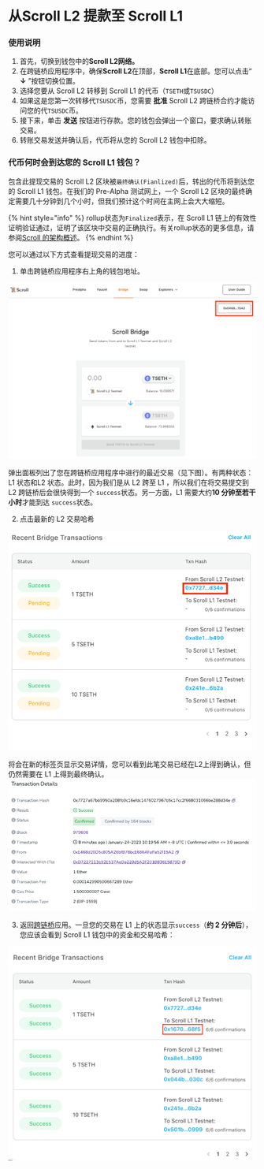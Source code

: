 # 从Scroll L2 提款至 Scroll L1

### 使用说明

1. 首先，切换到钱包中的**Scroll L2网络。**
2. 在跨链桥应用程序中，确保**Scroll L2**在顶部，**Scroll L1**在底部。您可以点击“ **↓** ”按钮切换位置。
3. 选择您要从 Scroll L2 转移到 Scroll L1 的代币（`TSETH`或`TSUSDC`）
4. 如果这是您第一次转移代`TSUSDC`币，您需要 **批准** Scroll L2 跨链桥合约才能访问您的代`TSUSDC`币。
5. 接下来，单击 **发送** 按钮进行存款。您的钱包会弹出一个窗口，要求确认转账交易。
6. 转账交易发送并确认后，代币将从您的 Scroll L2 钱包中扣除。

### 代币何时会到达您的 Scroll L1 钱包？

包含此提现交易的 Scroll L2 区块被`最终确认(Fianlized)`后，转出的代币将到达您的 Scroll L1 钱包。在我们的 Pre-Alpha 测试网上，一个 Scroll L2 区块的最终确定需要几十分钟到几个小时，但我们预计这个时间在主网上会大大缩短。

{% hint style="info" %}
rollup状态为`Finalized`表示，在 Scroll L1 链上的有效性证明验证通过，证明了该区块中交易的正确执行。有关rollup状态的更多信息，请参阅[Scroll 的架构概述](https://scroll.mirror.xyz/nDAbJbSIJdQIWqp9kn8J0MVS4s6pYBwHmK7keidQs-k)。
{% endhint %}

您可以通过以下方式查看提现交易的进度：

1. 单击跨链桥应用程序右上角的钱包地址。

![withdraw](scroll/testnet/pre_alpha_testnet_guide/user_guide/bridge/img/withdraw_1.png)&#x20;

弹出面板列出了您在跨链桥应用程序中进行的最近交易（见下图）。有两种状态：L1 状态和L2 状态。此时，因为我们是从 L2 跨至 L1 ，所以我们在将交易提交到 L2 跨链桥后会很快得到一个 `success`状态。另一方面，L1 需要大约**10 分钟至若干小时**才能到达 `success`状态。

2. 点击最新的 L2 交易哈希

![withdraw](scroll/testnet/pre_alpha_testnet_guide/user_guide/bridge/img/withdraw_2.png)&#x20;

将会在新的标签页显示交易详情，您可以看到此笔交易已经在L2上得到确认，但仍然需要在 L1 上得到最终确认。 ![withdraw](scroll/testnet/pre_alpha_testnet_guide/user_guide/bridge/img/withdraw_3.png)

3. 返回[跨链桥](https://scroll.io/prealpha/bridge)应用。一旦您的交易在 L1 上的状态显示`success`（**约 2 分钟后**），您应该会看到 Scroll L1 钱包中的资金和交易哈希：&#x20;

![withdraw](scroll/testnet/pre_alpha_testnet_guide/user_guide/bridge/img/withdraw_4.png)
